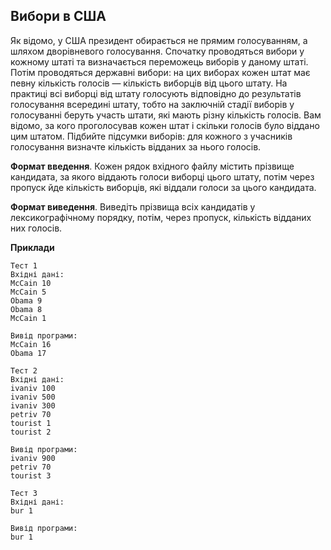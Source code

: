 ## Вибори в США
Як відомо, у США президент обирається не прямим голосуванням, а шляхом дворівневого голосування. Спочатку 
проводяться вибори у кожному штаті та визначається переможець виборів у даному штаті. Потім проводяться 
державні вибори: на цих виборах кожен штат має певну кількість голосів — кількість виборців від цього штату. 
На практиці всі виборці від штату голосують відповідно до результатів голосування всередині штату, тобто на 
заключній стадії виборів у голосуванні беруть участь штати, які мають різну кількість голосів. Вам відомо, 
за кого проголосував кожен штат і скільки голосів було віддано цим штатом. Підбийте підсумки виборів: для 
кожного з учасників голосування визначте кількість відданих за нього голосів.

**Формат введення**. Кожен рядок вхідного файлу містить прізвище кандидата, за якого віддають голоси виборці 
цього штату, потім через пропуск йде кількість виборців, які віддали голоси за цього кандидата.

**Формат виведення**. Виведіть прізвища всіх кандидатів у лексикографічному порядку, потім, через пропуск, 
кількість відданих них голосів.

**Приклади**
```
Тест 1
Вхідні дані:
McCain 10
McCain 5
Obama 9
Obama 8
McCain 1

Вивід програми:
McCain 16
Obama 17

Тест 2
Вхідні дані:
ivaniv 100
ivaniv 500
ivaniv 300
petriv 70
tourist 1
tourist 2

Вивід програми:
ivaniv 900
petriv 70
tourist 3

Тест 3
Вхідні дані:
bur 1

Вивід програми:
bur 1
```